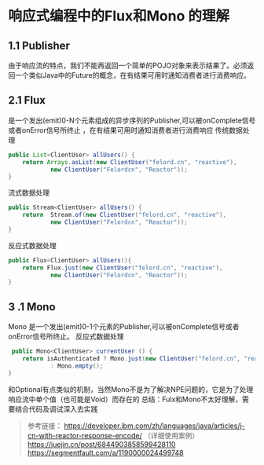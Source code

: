 ﻿# 响应式编程中的Flux和Mono 的理解
## 1.1 Publisher
由于响应流的特点，我们不能再返回一个简单的POJO对象来表示结果了。必须返回一个类似Java中的Future的概念，在有结果可用时通知消费者进行消费响应。  
## 2.1  Flux 
  是一个发出(emit)0-N个元素组成的异步序列的Publisher<T>,可以被onComplete信号或者onError信号所终止 ，在有结果可用时通知消费者进行消费响应
传统数据处理
```Java
public List<ClientUser> allUsers() {
    return Arrays.asList(new ClientUser("felord.cn", "reactive"),
            new ClientUser("Felordcn", "Reactor"));
}
```
流式数据处理
```Java
public Stream<ClientUser> allUsers() {
    return  Stream.of(new ClientUser("felord.cn", "reactive"),
            new ClientUser("Felordcn", "Reactor"));
}
```
反应式数据处理
```Java
public Flux<ClientUser> allUsers(){
    return Flux.just(new ClientUser("felord.cn", "reactive"),
            new ClientUser("Felordcn", "Reactor"));
}
```
## 3 .1 Mono<T>
Mono 是一个发出(emit)0-1个元素的Publisher<T>,可以被onComplete信号或者onError信号所终止。
反应式数据处理
```Java
 public Mono<ClientUser> currentUser () {
    return isAuthenticated ? Mono.just(new ClientUser("felord.cn", "reactive"))
            : Mono.empty();
}
```
和Optional有点类似的机制，当然Mono不是为了解决NPE问题的，它是为了处理响应流中单个值（也可能是Void）而存在的 
总结：Fulx和Mono不太好理解，需要结合代码及调试深入去实践
>参考链接：
https://developer.ibm.com/zh/languages/java/articles/j-cn-with-reactor-response-encode/  （详细使用案例）
https://juejin.cn/post/6844903858599428110
https://segmentfault.com/a/1190000024499748
